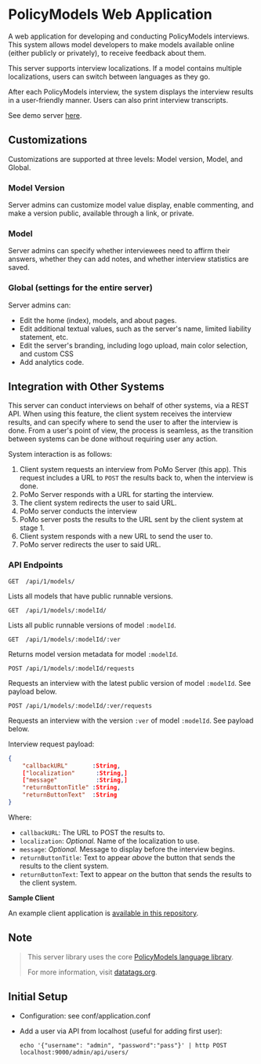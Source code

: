 # PolicyModels Web Application

A web application for developing and conducting PolicyModels interviews. This system allows model developers to make models available online (either publicly or privately), to receive feedback about them.

This server supports interview localizations. If a model contains multiple localizations, users can switch between languages as they go.

After each PolicyModels interview, the system displays the interview results in a user-friendly manner. Users can also print interview transcripts.

See demo server [here](https://iqss-datatags-dev.rc.fas.harvard.edu/models/usdd/start).

## Customizations

Customizations are supported at three levels: Model version, Model, and Global.

### Model Version

Server admins can customize model value display, enable commenting, and make a version public, available through a link, or private.

### Model

Server admins can specify whether interviewees need to affirm their answers, whether they can add notes, and whether interview statistics are saved.

### Global (settings for the entire server)

Server admins can:

* Edit the home (index), models, and about pages.
* Edit additional textual values, such as the server's name, limited liability statement, etc.
* Edit the server's branding, including logo upload, main color selection, and custom CSS
* Add analytics code.

## Integration with Other Systems

This server can conduct interviews on behalf of other systems, via a REST API. When using this feature, the client system receives the interview results, and can specify where to send the user to after the interview is done. From a user's point of view, the process is seamless, as the transition between systems can be done without requiring user any action.

System interaction is as follows:
1. Client system requests an interview from PoMo Server (this app). This request includes a URL to `POST` the results back to, when the interview is done.
2. PoMo Server responds with a URL for starting the interview.
3. The client system redirects the user to said URL.
4. PoMo server conducts the interview
5. PoMo server posts the results to the URL sent by the client system at stage 1.
6. Client system responds with a new URL to send the user to.
7. PoMo server redirects the user to said URL.

### API Endpoints

`GET  /api/1/models/`

Lists all models that have public runnable versions.

`GET  /api/1/models/:modelId/`

Lists all public runnable versions of model `:modelId`.

`GET  /api/1/models/:modelId/:ver`

Returns model version metadata for model `:modelId`.

`POST /api/1/models/:modelId/requests`

Requests an interview with the latest public version of model `:modelId`. See payload below.

`POST /api/1/models/:modelId/:ver/requests`

Requests an interview with the version `:ver` of model `:modelId`. See payload below.

Interview request payload:

```json
{
    "callbackURL"       :String,
    ["localization"      :String,]
    ["message"           :String,]
    "returnButtonTitle" :String,
    "returnButtonText"  :String
}
```

Where: 

* `callbackURL`: The URL to POST the results to.
* `localization`: _Optional._ Name of the localization to use.
* `message`: _Optional._ Message to display before the interview begins.
* `returnButtonTitle`: Text to appear _above_ the button that sends the results to the client system.
* `returnButtonText`: Text to appear _on_ the button that sends the results to the client system.


**Sample Client**

An example client application is [available in this repository](SamplePoMoSClientApp).

## Note

> This server library uses the core [PolicyModels language library](https://github.com/IQSS/DataTaggingLibrary).
>
>For more information, visit [datatags.org](http://datatags.org).

## Initial Setup

* Configuration: see conf/application.conf
* Add a user via API from localhost (useful for adding first user):

    `echo '{"username": "admin", "password":"pass"}' | http POST localhost:9000/admin/api/users/`
